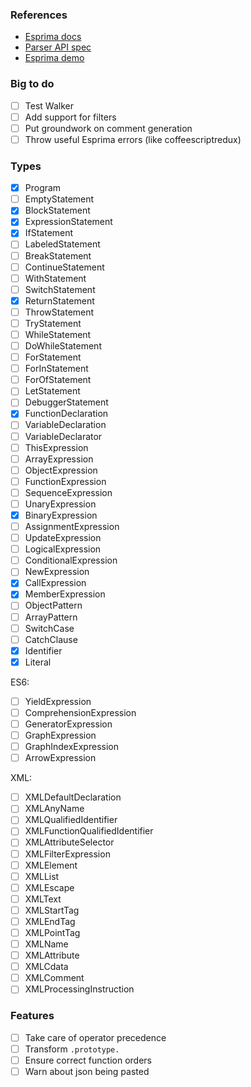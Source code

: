 ### References

- [Esprima docs]
- [Parser API spec]
- [Esprima demo]

[Esprima docs]: http://esprima.org/doc/index.html#ast
[Parser API spec]: https://developer.mozilla.org/en-US/docs/Mozilla/Projects/SpiderMonkey/Parser_API
[Esprima demo]: http://esprima.org/demo/parse.html# 

### Big to do

 - [ ] Test Walker
 - [ ] Add support for filters
 - [ ] Put groundwork on comment generation
 - [ ] Throw useful Esprima errors (like coffeescriptredux)

### Types

 - [x] Program
 - [ ] EmptyStatement
 - [x] BlockStatement
 - [x] ExpressionStatement
 - [x] IfStatement
 - [ ] LabeledStatement
 - [ ] BreakStatement
 - [ ] ContinueStatement
 - [ ] WithStatement
 - [ ] SwitchStatement
 - [x] ReturnStatement
 - [ ] ThrowStatement
 - [ ] TryStatement
 - [ ] WhileStatement
 - [ ] DoWhileStatement
 - [ ] ForStatement
 - [ ] ForInStatement
 - [ ] ForOfStatement
 - [ ] LetStatement
 - [ ] DebuggerStatement
 - [x] FunctionDeclaration
 - [ ] VariableDeclaration
 - [ ] VariableDeclarator
 - [ ] ThisExpression
 - [ ] ArrayExpression
 - [ ] ObjectExpression
 - [ ] FunctionExpression
 - [ ] SequenceExpression
 - [ ] UnaryExpression
 - [x] BinaryExpression
 - [ ] AssignmentExpression
 - [ ] UpdateExpression
 - [ ] LogicalExpression
 - [ ] ConditionalExpression
 - [ ] NewExpression
 - [x] CallExpression
 - [x] MemberExpression
 - [ ] ObjectPattern
 - [ ] ArrayPattern
 - [ ] SwitchCase
 - [ ] CatchClause
 - [x] Identifier
 - [x] Literal

 ES6:

 - [ ] YieldExpression
 - [ ] ComprehensionExpression
 - [ ] GeneratorExpression
 - [ ] GraphExpression
 - [ ] GraphIndexExpression
 - [ ] ArrowExpression

 XML:

 - [ ] XMLDefaultDeclaration
 - [ ] XMLAnyName
 - [ ] XMLQualifiedIdentifier
 - [ ] XMLFunctionQualifiedIdentifier
 - [ ] XMLAttributeSelector
 - [ ] XMLFilterExpression
 - [ ] XMLElement
 - [ ] XMLList
 - [ ] XMLEscape
 - [ ] XMLText
 - [ ] XMLStartTag
 - [ ] XMLEndTag
 - [ ] XMLPointTag
 - [ ] XMLName
 - [ ] XMLAttribute
 - [ ] XMLCdata
 - [ ] XMLComment
 - [ ] XMLProcessingInstruction

### Features

 - [ ] Take care of operator precedence
 - [ ] Transform `.prototype.`
 - [ ] Ensure correct function orders
 - [ ] Warn about json being pasted
